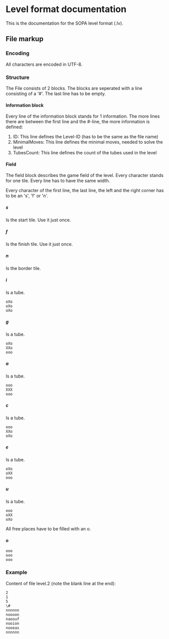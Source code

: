 # Level format documentation

This is the documentation for the SOPA level format (.lv).

## File markup
### Encoding
All characters are encoded in UTF-8.
### Structure
The File consists of 2 blocks.
The blocks are seperated with a line consisting of a '#'.
The last line has to be empty.

#### Information block
Every line of the information block stands for 1 information.
The more lines there are between the first line and the #-line, the more information is defined:


1.  ID: This line defines the Level-ID (has to be the same as the file name)
2.  MinimalMoves: This line defines the minimal moves, needed to solve the level
3.  TubesCount: This line defines the count of the tubes used in the level

#### Field

The field block describes the game field of the level.
Every character stands for one tile.
Every line has to have the same width.

Every character of the first line, the last line, the left and the right corner has to be an 's', 'f' or 'n'.
##### s
Is the start tile. Use it just once.
##### f
Is the finish tile. Use it just once.
##### n
Is the border tile.

##### i
Is a tube.
```
oXo
oXo
oXo
```
##### g
Is a tube.
```
oXo
XXo
ooo
```
##### a
Is a tube.
```
ooo
XXX
ooo
```
##### c
Is a tube.
```
ooo
XXo
oXo
```
##### e
Is a tube.
```
oXo
oXX
ooo
```
##### u
Is a tube.
```
ooo
oXX
oXo
```


All free places have to be filled with an o.
#### o
```
ooo
ooo
ooo
```
### Example
Content of file level.2 (note the blank line at the end):
```
2
1
5
\#
nnnnnn
noooon
naoouf
nooion
nooeas
nnnnnn

```
